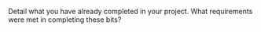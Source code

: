 Detail what you have already completed in your project. What requirements were met in completing these bits?
